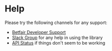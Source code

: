 # Help

Please try the following channels for any support:

- [Betfair Developer Support](https://docs.developer.betfair.com/display/1smk3cen4v3lu3yomq5qye0ni/Developer+Support)
- [Slack Group](https://join.slack.com/t/betcode-org/shared_invite/zt-2uer9n451-w1QOehxDcG_JXqQfjoMvQA) for any help in using the library
- [API Status](https://status.developer.betfair.com/) if things don't seem to be working
